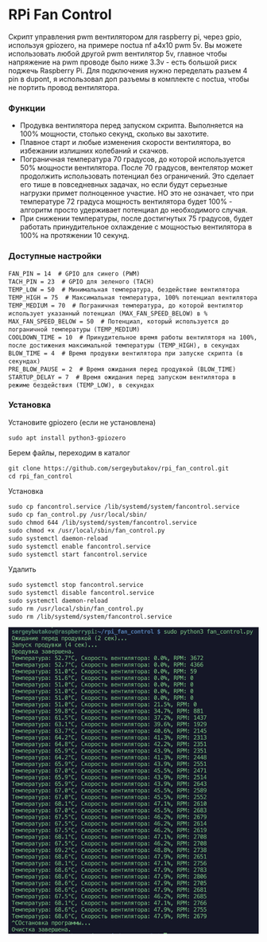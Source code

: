 # RPi Fan Control
Скрипт управления pwm вентилятором для raspberry pi, через gpio, используя gpiozero, на примере noctua nf a4x10 pwm 5v. Вы можете использовать любой другой pwm вентилятор 5v, главное чтобы напряжение на pwm проводе было ниже 3.3v - есть большой риск поджечь Raspberry Pi.
Для подключения нужно переделать разъем 4 pin в dupont, я использовал доп разъемы в комплекте с noctua, чтобы не портить провод вентилятора. 

### Функции
- Продувка вентилятора перед запуском скрипта. Выполняется на 100% мощности, столько секунд, сколько вы захотите.
- Плавное старт и любые изменения скорости вентилятора, во избежании излишних колебаний и скачков.
- Пограничная температура 70 градусов, до которой используется 50% мощности вентилятора. После 70 градусов, вентелятор может продолжить использовать потенциал без ограничений. Это сделает его тише в повседневных задачах, но если будут серьезные нагрузки примет полноценное участие. НО это не означает, что при температуре 72 градуса мощность вентилятора будет 100% - алгоритм просто удерживает потенциал до необходимого случая.
- При снижении температуры, после достигнутых 75 градусов, будет работать принудительное охлаждение с мощностью вентилятора в 100% на протяжении 10 секунд.

### Доступные настройки
```
FAN_PIN = 14  # GPIO для синего (PWM)
TACH_PIN = 23  # GPIO для зеленого (TACH)
TEMP_LOW = 50  # Минимальная температура, бездействие вентилятора
TEMP_HIGH = 75  # Максимальная температура, 100% потенциал вентилятора
TEMP_MEDIUM = 70  # Пограничная температура, до которой вентилятор использует указанный потенциал (MAX_FAN_SPEED_BELOW) в %
MAX_FAN_SPEED_BELOW = 50  # Потенциал, который используется до пограничной температуры (TEMP_MEDIUM)
COOLDOWN_TIME = 10  # Принудительное время работы вентиляторя на 100%, после достижения максимальной температуры (TEMP_HIGH), в секундах
BLOW_TIME = 4  # Время продувки вентилятора при запуске скрипта (в секундах)
PRE_BLOW_PAUSE = 2  # Время ожидания перед продувкой (BLOW_TIME)
STARTUP_DELAY = 7  # Время ожидания перед запуском вентилятора в режиме бездействия (TEMP_LOW), в секундах
```

### Установка
Установите gpiozero (если не установлена)
```
sudo apt install python3-gpiozero
```
Берем файлы, переходим в каталог
```
git clone https://github.com/sergeybutakov/rpi_fan_control.git
cd rpi_fan_control
```
Установка
```
sudo cp fancontrol.service /lib/systemd/system/fancontrol.service
sudo cp fan_control.py /usr/local/sbin/
sudo chmod 644 /lib/systemd/system/fancontrol.service
sudo chmod +x /usr/local/sbin/fan_control.py
sudo systemctl daemon-reload
sudo systemctl enable fancontrol.service
sudo systemctl start fancontrol.service
```
Удалить
```
sudo systemctl stop fancontrol.service
sudo systemctl disable fancontrol.service
sudo systemctl daemon-reload
sudo rm /usr/local/sbin/fan_control.py
sudo rm /lib/systemd/system/fancontrol.service
```
![Screenshot.](logs.png)


